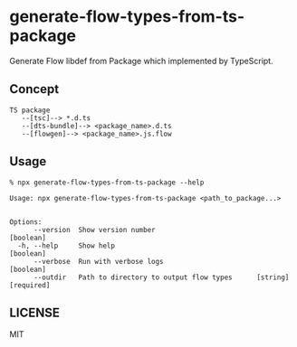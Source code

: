 # generate-flow-types-from-ts-package

Generate Flow libdef from Package which implemented by TypeScript.

## Concept

```
TS package
   --[tsc]--> *.d.ts
   --[dts-bundle]--> <package_name>.d.ts
   --[flowgen]--> <package_name>.js.flow
```

## Usage

```
% npx generate-flow-types-from-ts-package --help

Usage: npx generate-flow-types-from-ts-package <path_to_package...>


Options:
      --version  Show version number                                   [boolean]
  -h, --help     Show help                                             [boolean]
      --verbose  Run with verbose logs                                 [boolean]
      --outdir   Path to directory to output flow types      [string] [required]
```

## LICENSE

MIT
